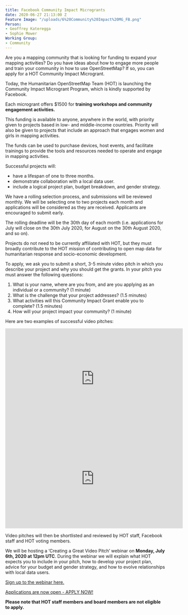 ```yaml
---
title: Facebook Community Impact Microgrants
date: 2020-06-27 21:13:00 Z
Feature Image: "/uploads/6%20Community%20Impact%20MG_FB.png"
Person:
- Geoffrey Kateregga
- Sophie Mower
Working Group:
- Community
---
```


Are you a mapping community that is looking for funding to expand your mapping activities? Do you have ideas about how to engage more people and train your community in how to use OpenStreetMap? If so, you can apply for a HOT Community Impact Microgrant. 

Today, the Humanitarian OpenStreetMap Team (HOT) is launching the Community Impact Microgrant Program, which is kindly supported by Facebook. 

Each microgrant offers $1500 for **training workshops and community engagement activities.**  

This funding is available to anyone, anywhere in the world, with priority given to projects based in low- and middle-income countries. Priority will also be given to projects that include an approach that engages women and girls in mapping activities. 

The funds can be used to purchase devices, host events, and facilitate trainings to provide the tools and resources needed to operate and engage in mapping activities.

Successful projects will: 
* have a lifespan of one to three months.
* demonstrate collaboration with a local data user.
* include a logical project plan, budget breakdown, and gender strategy.

We have a rolling selection process, and submissions will be reviewed monthly. We will be selecting one to two projects each month and applications will be considered as they are received. Applicants are encouraged to submit early. 

The rolling deadline will be the 30th day of each month (i.e. applications for July will close on the 30th July 2020, for August on the 30th August 2020, and so on).  

Projects do not need to be currently affiliated with HOT, but they must broadly contribute to the HOT mission of contributing to open map data for humanitarian response and socio-economic development.
 
To apply, we ask you to submit a short, 3-5 minute video pitch in which you describe your project and why you should get the grants. In your pitch you must answer the following questions: 
1. What is your name, where are you from, and are you applying as an individual or a community? (1 minute)
2. What is the challenge that your project addresses? (1.5 minutes)
3. What activities will this Community Impact Grant enable you to complete? (1.5 minutes)
4. How will your project impact your community? (1 minute)

Here are two examples of successful video pitches:

<iframe width="560" height="315" src="https://www.youtube.com/embed/QxBNl_iOsVg" frameborder="0" allow="accelerometer; autoplay; encrypted-media; gyroscope; picture-in-picture" allowfullscreen></iframe>

<iframe width="560" height="315" src="https://www.youtube.com/embed/EQ54NESoIX4" frameborder="0" allow="accelerometer; autoplay; encrypted-media; gyroscope; picture-in-picture" allowfullscreen></iframe>

Video pitches will then be shortlisted and reviewed by HOT staff, Facebook staff and HOT voting members. 

We will be hosting a ‘Creating a Great Video Pitch’ webinar on **Monday, July 6th, 2020 at 12pm UTC**. During the webinar we will explain what HOT expects you to include in your pitch, how to develop your project plan, advice for your budget and gender strategy, and how to evolve relationships with local data users. 

[Sign up to the webinar here.](https://www.eventbrite.com/e/creating-a-great-video-pitch-tickets-110969954120)

[Applications are now open - APPLY NOW!](https://docs.google.com/forms/d/1Wc3jPdggGhzCua5_37w6oQGBT2caCqUSe3d1s0bFsQE/edit?usp=sharing)

**Please note that HOT staff members and board members are not eligible to apply.**



